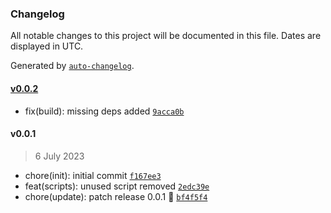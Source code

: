 ### Changelog

All notable changes to this project will be documented in this file. Dates are displayed in UTC.

Generated by [`auto-changelog`](https://github.com/CookPete/auto-changelog).

#### [v0.0.2](https://github.com/Celtian/fifadate/compare/v0.0.1...v0.0.2)

- fix(build): missing deps added [`9acca0b`](https://github.com/Celtian/fifadate/commit/9acca0b065724c0c17f345ee2b662d834044bdd9)

#### v0.0.1

> 6 July 2023

- chore(init): initial commit [`f167ee3`](https://github.com/Celtian/fifadate/commit/f167ee31a1eee25068f0fecdaa3753948941b546)
- feat(scripts): unused script removed [`2edc39e`](https://github.com/Celtian/fifadate/commit/2edc39e7bbdaf295dc434e19127ae69ea2f7bc10)
- chore(update): patch release 0.0.1 🐛 [`bf4f5f4`](https://github.com/Celtian/fifadate/commit/bf4f5f415134ac889503691b0c18fdbfce4e1dc0)
